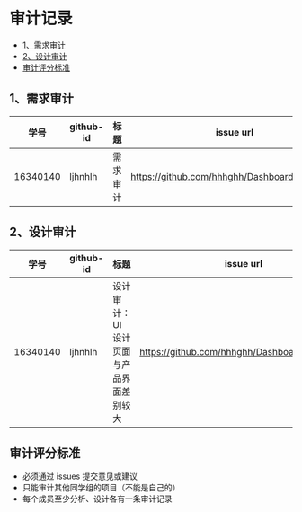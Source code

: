 # 审计记录

- [1、需求审计](https://sysu-swsad.github.io/dashboard/x3-auditing#1需求审计)
- [2、设计审计](https://sysu-swsad.github.io/dashboard/x3-auditing#2设计审计)
- [审计评分标准](https://sysu-swsad.github.io/dashboard/x3-auditing#审计评分标准)

## 1、需求审计

|   学号   | github-id | 标题     | issue url                                     |
| :------: | --------- | -------- | --------------------------------------------- |
| 16340140 | ljhnhlh   | 需求审计 | https://github.com/hhhghh/Dashboard/issues/12 |

## 2、设计审计

|   学号   | github-id | 标题                                   | issue url                                     |
| :------: | --------- | -------------------------------------- | --------------------------------------------- |
| 16340140 | ljhnhlh   | 设计审计：UI设计页面与产品界面差别较大 | https://github.com/hhhghh/Dashboard/issues/13 |

## 审计评分标准

- 必须通过 issues 提交意见或建议
- 只能审计其他同学组的项目（不能是自己的）
- 每个成员至少分析、设计各有一条审计记录

